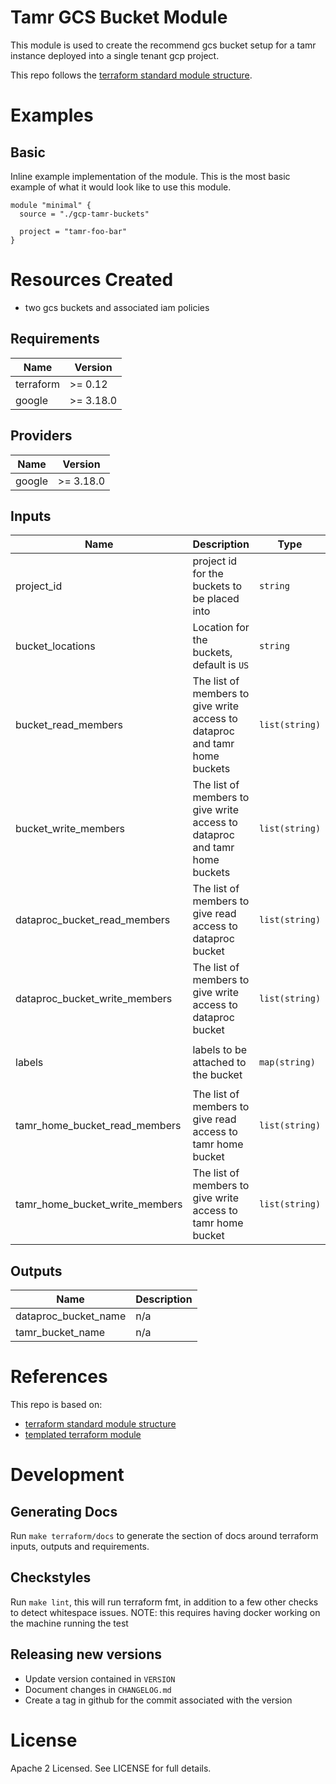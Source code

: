 # Tamr GCS Bucket Module
This module is used to create the recommend gcs bucket setup for a tamr instance deployed into a single tenant gcp project.

This repo follows the [terraform standard module structure](https://www.terraform.io/docs/modules/index.html#standard-module-structure).

# Examples
## Basic
Inline example implementation of the module.  This is the most basic example of what it would look like to use this module.
```
module "minimal" {
  source = "./gcp-tamr-buckets"

  project = "tamr-foo-bar"
}
```

# Resources Created
* two gcs buckets and associated iam policies

<!-- BEGINNING OF PRE-COMMIT-TERRAFORM DOCS HOOK -->
## Requirements

| Name | Version |
|------|---------|
| terraform | >= 0.12 |
| google | >= 3.18.0 |

## Providers

| Name | Version |
|------|---------|
| google | >= 3.18.0 |

## Inputs

| Name | Description | Type | Default | Required |
|------|-------------|------|---------|:--------:|
| project\_id | project id for the buckets to be placed into | `string` | n/a | yes |
| bucket\_locations | Location for the buckets, default is `US` | `string` | `"US"` | no |
| bucket\_read\_members | The list of members to give write access to dataproc and tamr home buckets | `list(string)` | `[]` | no |
| bucket\_write\_members | The list of members to give write access to dataproc and tamr home buckets | `list(string)` | `[]` | no |
| dataproc\_bucket\_read\_members | The list of members to give read access to dataproc bucket | `list(string)` | `[]` | no |
| dataproc\_bucket\_write\_members | The list of members to give write access to dataproc bucket | `list(string)` | `[]` | no |
| labels | labels to be attached to the bucket | `map(string)` | <pre>{<br>  "product": "external_tamr"<br>}</pre> | no |
| tamr\_home\_bucket\_read\_members | The list of members to give read access to tamr home bucket | `list(string)` | `[]` | no |
| tamr\_home\_bucket\_write\_members | The list of members to give write access to tamr home bucket | `list(string)` | `[]` | no |

## Outputs

| Name | Description |
|------|-------------|
| dataproc\_bucket\_name | n/a |
| tamr\_bucket\_name | n/a |

<!-- END OF PRE-COMMIT-TERRAFORM DOCS HOOK -->

# References
This repo is based on:
* [terraform standard module structure](https://www.terraform.io/docs/modules/index.html#standard-module-structure)
* [templated terraform module](https://github.com/tmknom/template-terraform-module)

# Development
## Generating Docs
Run `make terraform/docs` to generate the section of docs around terraform inputs, outputs and requirements.

## Checkstyles
Run `make lint`, this will run terraform fmt, in addition to a few other checks to detect whitespace issues.
NOTE: this requires having docker working on the machine running the test

## Releasing new versions
* Update version contained in `VERSION`
* Document changes in `CHANGELOG.md`
* Create a tag in github for the commit associated with the version

# License
Apache 2 Licensed. See LICENSE for full details.
